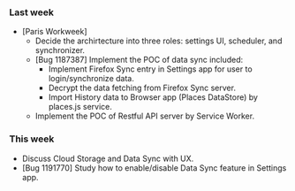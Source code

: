 ### Last week

* [Paris Workweek]
  - Decide the archirtecture into three roles: settings UI, scheduler, and synchronizer.
  - [Bug 1187387] Implement the POC of data sync included:
    - Implement Firefox Sync entry in Settings app for user to login/synchronize data.
    - Decrypt the data fetching from Firefox Sync server.
    - Import History data to Browser app (Places DataStore) by places.js service.
  - Implement the POC of Restful API server by Service Worker.

### This week
  - Discuss Cloud Storage and Data Sync with UX.
  - [Bug 1191770] Study how to enable/disable Data Sync feature in Settings app.
